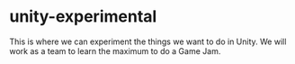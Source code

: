 # unity-experimental
This is where we can experiment the things we want to do in Unity. We will work as a team to learn the maximum to do a Game Jam.
